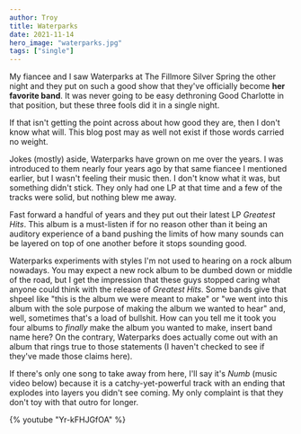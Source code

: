 ```yaml
---
author: Troy
title: Waterparks
date: 2021-11-14
hero_image: "waterparks.jpg"
tags: ["single"]
---
```


My fiancee and I saw Waterparks at The Fillmore Silver Spring the other night and they put on such a good show that they've officially become **her favorite band**. It was never going to be easy dethroning Good Charlotte in that position, but these three fools did it in a single night.

<!-- excerpt -->

If that isn't getting the point across about how good they are, then I don't know what will. This blog post may as well not exist if those words carried no weight.

Jokes (mostly) aside, Waterparks have grown on me over the years. I was introduced to them nearly four years ago by that same fiancee I mentioned earlier, but I wasn't feeling their music then. I don't know what it was, but something didn't stick. They only had one LP at that time and a few of the tracks were solid, but nothing blew me away.

Fast forward a handful of years and they put out their latest LP _Greatest Hits_. This album is a must-listen if for no reason other than it being an auditory experience of a band pushing the limits of how many sounds can be layered on top of one another before it stops sounding good.

Waterparks experiments with styles I'm not used to hearing on a rock album nowadays. You may expect a new rock album to be dumbed down or middle of the road, but I get the impression that these guys stopped caring what anyone could think with the release of _Greatest Hits_. Some bands give that shpeel like "this is the album we were meant to make" or "we went into this album with the sole purpose of making the album we wanted to hear" and, well, sometimes that's a load of bullshit. How can you tell me it took you four albums to _finally_ make the album you wanted to make, insert band name here? On the contrary, Waterparks does actually come out with an album that rings true to those statements (I haven't checked to see if they've made those claims here).

If there's only one song to take away from here, I'll say it's _Numb_ (music video below) because it is a catchy-yet-powerful track with an ending that explodes into layers you didn't see coming. My only complaint is that they don't toy with that outro for longer.

{% youtube "Yr-kFHJGfOA" %}
